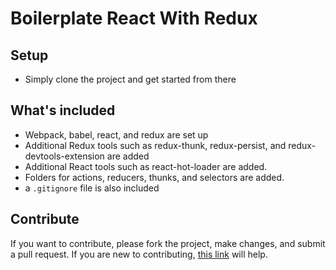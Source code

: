 # Boilerplate React With Redux

## Setup

- Simply clone the project and get started from there

## What's included

- Webpack, babel, react, and redux are set up
- Additional Redux tools such as redux-thunk, redux-persist, and redux-devtools-extension are added
- Additional React tools such as react-hot-loader are added.
- Folders for actions, reducers, thunks, and selectors are added.
- a `.gitignore` file is also included

## Contribute

If you want to contribute, please fork the project, make changes, and submit a pull request. If you are new to contributing, [this link](https://github.com/firstcontributions/first-contributions) will help.
